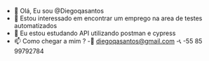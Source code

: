 - 👋 Olá, Eu sou @Diegoqasantos
- 👀 Estou interessado em encontrar um emprego na area de testes automatizados
- 🌱 Eu estou estudando API utilizando postman e cypress 
- 📫 Como chegar a mim ?
-📩 diegoqasantos@gmail.com
-📞 -55 85 99792784

<!---
Diegoqasantos/Diegoqasantos is a ✨ special ✨ repository because its `README.md` (this file) appears on your GitHub profile.
You can click the Preview link to take a look at your changes.
--->
